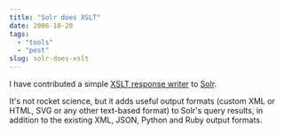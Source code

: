 ```yaml
---
title: "Solr does XSLT"
date: 2006-10-20
tags: 
  - "tools"
  - "post"
slug: solr-does-xslt
---
```


I have contributed a simple [XSLT response writer](http://wiki.apache.org/solr/XsltResponseWriter) to [Solr](http://incubator.apache.org/solr/).

It's not rocket science, but it adds useful output formats (custom XML or HTML, SVG or any other text-based format) to Solr's query results, in addition to the existing XML, JSON, Python and Ruby output formats.
